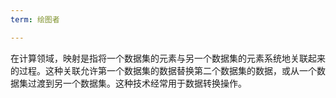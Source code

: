 ```yaml
---
term: 绘图者

---
```

在计算领域，映射是指将一个数据集的元素与另一个数据集的元素系统地关联起来的过程。这种关联允许第一个数据集的数据替换第二个数据集的数据，或从一个数据集过渡到另一个数据集。这种技术经常用于数据转换操作。